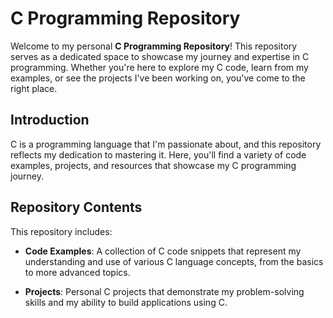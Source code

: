 # C Programming Repository

Welcome to my personal **C Programming Repository**! This repository serves as a dedicated space to showcase my journey and expertise in C programming. Whether you're here to explore my C code, learn from my examples, or see the projects I've been working on, you've come to the right place.

## Introduction

C is a programming language that I'm passionate about, and this repository reflects my dedication to mastering it. Here, you'll find a variety of code examples, projects, and resources that showcase my C programming journey.

## Repository Contents

This repository includes:

- **Code Examples**: A collection of C code snippets that represent my understanding and use of various C language concepts, from the basics to more advanced topics.

- **Projects**: Personal C projects that demonstrate my problem-solving skills and my ability to build applications using C.

